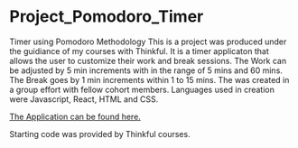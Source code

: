 # Project_Pomodoro_Timer
Timer using Pomodoro Methodology
This is a project was produced under the guidiance of my courses with Thinkful. It is a timer applicaton that allows the user to customize their work and break sessions. The Work can be adjusted by 5 min increments with in the range of 5 mins and 60 mins. The Break goes by 1 min increments within 1 to 15 mins. The was created in a group effort with fellow cohort members. Languages used in creation were Javascript, React, HTML and CSS.


[The Application can be found here.](https://project-pomodoro-timer-mariaafridi1.vercel.app/)


Starting code was provided by Thinkful courses.
